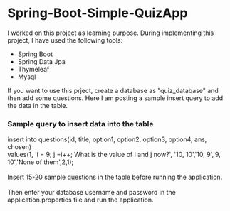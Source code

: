 # Spring-Boot-Simple-QuizApp

I worked on this project as learning purpose. During implementing this project, I have used the following tools:
* Spring Boot
* Spring Data Jpa
* Thymeleaf
* Mysql

If you want to use this prject, create a database as "quiz_database" and then add some questions. Here I am posting a sample insert query to add the data in the table. 

### Sample query to insert data into the table<br>
insert into questions(id, title, option1, option2, option3, option4, ans, chosen)<br>
values(1, 'i = 9; j =i++; What is the value of i and j now?',  '10, 10','10, 9','9, 10','None of them',2,1);
<br><br>
Insert 15-20 sample questions in the table before running the application.
<br><br>
Then enter your database username and password in the application.properties file and run the application.
